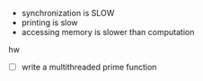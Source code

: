 - synchronization is SLOW
- printing is slow
- accessing memory is slower than computation

hw
- [ ] write a multithreaded prime function


